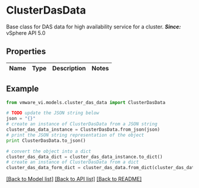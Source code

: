 # ClusterDasData

Base class for DAS data for high availability service for a cluster.  ***Since:*** vSphere API 5.0 

## Properties
Name | Type | Description | Notes
------------ | ------------- | ------------- | -------------

## Example

```python
from vmware_vi.models.cluster_das_data import ClusterDasData

# TODO update the JSON string below
json = "{}"
# create an instance of ClusterDasData from a JSON string
cluster_das_data_instance = ClusterDasData.from_json(json)
# print the JSON string representation of the object
print ClusterDasData.to_json()

# convert the object into a dict
cluster_das_data_dict = cluster_das_data_instance.to_dict()
# create an instance of ClusterDasData from a dict
cluster_das_data_form_dict = cluster_das_data.from_dict(cluster_das_data_dict)
```
[[Back to Model list]](../README.md#documentation-for-models) [[Back to API list]](../README.md#documentation-for-api-endpoints) [[Back to README]](../README.md)


